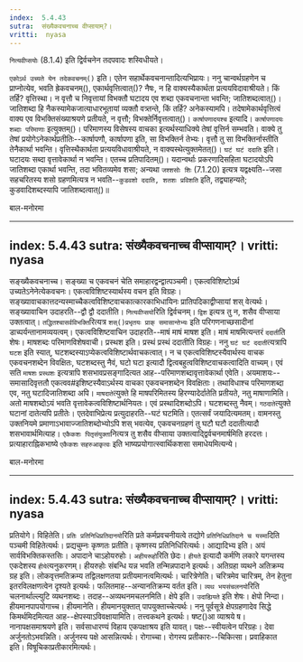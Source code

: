 ```yaml
---
index:  5.4.43
sutra:  संख्यैकवचनाच्च वीप्सायाम्?।
vritti:  nyasa
---
```


`नित्यवीप्सयोः` (8.1.4) इति द्विर्वचनेन तदपवादः शस्विधीयते। 

`एकोऽर्थ उच्यते येन तदेकवचनम्()` इति। एतेन सहार्थेकवचनान्तादित्यभिप्रायः। ननु चान्वर्थग्रहणेन च प्राप्नोत्येव, भवति ह्रेकवचनम्(), एकार्थवृत्तित्वात्()? नैषः, न हि वाक्यस्यैकार्थता प्रत्ययविदावाश्रीयते। किं तर्हि? वृत्तिस्था। न वृत्तौ च निवृत्तायां विभक्तौ घटादय एव शब्दा एकवचनान्ता भवन्ति; जातिशब्दत्वात्()। जातिशब्दा हि नैकस्यामेकजात्याधारभूतायां व्यक्तौ वत्र्तन्ते, किं तर्हि? अनेकस्यामपि। तदेषामेकार्थवृत्तित्वं वाक्य एव विभक्तिसंख्याश्रयणे प्रतीयते, न वृत्तौ; विभक्तेर्निवृत्तत्वात्()। `कार्षापणादयश्च` इत्यादि। `कार्षापणादयः शब्दाः परिमाणाः` इत्युक्तम्()। परिमाणस्य विसेषस्य वाचका इत्यर्थस्याधिक्ये तेषां वृत्तिर्न सम्भवति। वाक्ये तु तेषां प्रयोगेऽनेकार्थप्रतीतिः--कार्षापणौ, कार्षापणा इति, सा विभक्तिर्न तेभ्यः। वृत्तौ तु सा विभक्तिर्नास्तीति तेनैकार्था भवन्ति। वृत्तिस्थैकार्थता प्रत्ययविधावाश्रीयते, न वाक्यस्थेत्युक्तमेतत्()। 
`घटं घटं ददाति` इति। घटादयः सब्दा वृत्तावेकार्था न भवन्ति। एतच्च प्रतिपादितम्()। यदान्वर्थाः प्रकरणादिसहिता घटादयोऽपि जातिशब्दा एकार्था भवन्ति, तदा भवितव्यमेव शसा; अन्यथा `जश्शसोः शिः` (7.1.20) इत्यत्र यद्वक्ष्यति--जसा सहचरितस्य शसो ग्रहणमित्यत्र न भवति--`कुडवशो ददाति, शतशः प्रविशति` इति, तद्व्याहन्यते; कुडवादिशब्दस्यापि जातिशब्दत्वात्()॥




बाल-मनोरमा

---
index:  5.4.43
sutra:  संख्यैकवचनाच्च वीप्सायाम्?।
vritti:  nyasa
---

सङ्ख्यैकवचनाच्च। सङ्ख्या च एकवचनं चेति समाहारद्वन्द्वात्पञ्चमी। एकत्वविशिष्टोऽर्थ उच्यतेऽनेनेत्येकवचनः। एकत्वविशिष्टस्यार्थस्य वचन इति विग्रहः। सङ्ख्यावाचकात्तदन्यस्माच्चैकत्वविशिष्टवाचकात्कारकाभिधायिनः प्रातिपदिकाद्वीप्सायां शस् वेत्यर्थः। सङ्ख्यावाचिन उदाहरति--द्वौ द्वौ ददातीति। `नित्यवीप्सयो`रिति द्विर्वचनम्। `द्विश` इत्यत्र तु न, शसैव वीप्साया उक्तत्वात्। `तद्धितश्चासर्वविभक्ति`रित्यत्र `शस्()प्रभृतयः प्राक् समासान्तेभ्यः` इति परिगणनाच्छसादीनां डाच्पर्यन्तानामव्ययत्वम्। एकत्वविशिष्टवाचिन उदाहरति--माषं माषं माषश इति। माषं माषमित्यन्तरं `ददाती`ति शेषः। माषशब्दः परिमाणविशेषवाची। प्रस्थश इति। प्रस्थं प्रस्थं ददातीति विग्रहः। ननु `घटं घटं ददाती`त्यत्रापि `घटश` इति स्यात्, घटशब्दस्याऽप्येकत्वविशिष्टार्थवाचकत्वात्। न च एकत्वविशिष्टस्यैवार्थस्य वाचक एकवचनशब्देन विवक्षितः, घटशब्दस्तु नैवं, घटो घटा इत्यादौ द्वित्वबहुत्वविशिष्टवाचकत्वादिति वाच्यम्। एवं सति `माषशः` `प्रस्थशः` इत्यत्रापि शसभावप्रसङ्गादित्यत आह--परिमाणशब्दावृत्तावेकार्था एवेति। अयमाशयः--समासादिवृत्ततौ एकत्वव#इशिष्टस्यैवाऽर्थस्य वाचका एकवचनशब्देन विवक्षिताः। तथाविधाश्च परिमाणशब्दा एव, नतु घटादिजातिशब्दा अपि। `माषदाते`त्युक्ते हि माषपरिमितस्य हिरण्यादेर्दातेति प्रतीयते, नतु माषाणामिति। अतो माषशब्दोऽयं भवति वृत्तावेकत्वविशिष्टार्थनियतः। एवं प्रस्थादिशब्दोऽपि। घटशब्दस्तु नैवम्। `गठदाते`त्युक्ते घटानां दातेत्यपि प्रतीतेः। एतदेवाभिप्रेत्य प्रत्युदाहरति--घटं घटमिति। एतत्सर्वं जयादित्यमतम्। वामनस्तु उक्तनियमे प्रमाणाऽभावाज्जातिशब्दोभ्योऽपि शस् भवत्येव, एकवचनग्रहणं तु घटौ घटौ ददातीत्यादौ शसभावार्थमित्याह। `एकैकशः पितृसंयुक्ता`नित्यत्र तु शसैव वीप्साया उक्तत्वाद्द्विर्वचनमार्षमिति हरदत्तः। प्रत्याहाराह्निकभाष्ये `एकैकशः` `सहरुआकृत्वः` इति भाष्यप्रयोगात्स्वार्थिकशसा समाधेयमित्यन्ये। 


बाल-मनोरमा

---
index:  5.4.43
sutra:  संख्यैकवचनाच्च वीप्सायाम्?।
vritti:  nyasa
---

प्रतियोगे। विहितेति। `प्रतिः प्रतिनिधिप्रतिदानयो`रिति प्रते कर्मप्रवचनीयत्वे तद्योगे `प्रतिनिधिप्रतिदाने च यस्मा`दिति पञ्चमी विहितेत्यर्थः। प्रद्यचुम्नः कृष्णतः प्रतीति। कृष्णस्य प्रतिनिधिरित्यर्थः। आद्यादिभ्य इति। अयं सार्वविभक्तिकस्तसिः। अपादाने चाऽहोयरुहोः। `अहीयरूहो`रिति छेदः। `हीयते` इत्यादौ कर्मणि लकारे यगन्तस्य एकदेशस्य `हीये`त्यनुकरणम्। हीयरुहोः संबन्धि यन्न भवति तन्मिन्नपादाने इत्यर्थः। अतिग्रहा व्यथने अतिक्रम्य ग्रह इति। लोकवृत्तमतिक्रम्य तद्विलक्षणतया प्रतीयमानत्वमित्यर्थः। चारित्रेणेति। चरित्रमेव चारित्रम्, तेन हेतुना इतरविलक्षणत्वेन दृश्यते इत्यर्थः। फलितमाह--अन्यानतिक्रम्य वर्तत इति। `व्यथ भयसंचलनयो`रिति चलनार्थाल्ल्युटि व्यथनशब्दः। तदाह--अव्यथनमचलनमिति। क्षेपे इति। `उदाह्यियते` इति शेषः। क्षेपो निन्दा। हीयमानपापयोगाच्च। हीयमानेति। हीयमानयुक्तात् पापयुक्ताच्चेत्यर्थः। ननु पूर्वसूत्रे क्षेपग्रहणादेव सिद्धे किमर्थमिदमित्यत आह--क्षेपस्याऽविवक्षायामिति। तत्त्वकथने इत्यर्थः। षष्ट()आ व्याश्रये ष। नानापक्षसमाश्रयणे इति। सर्वसाधारण्यं विहाय एकपक्षाश्रय इति यावत्। पक्षः--स्वीयत्वेन परिग्रहः। देवा अर्जुनतोऽभवन्निति। अर्जुनस्य पक्षे आसन्नित्यर्थः। रोगाच्चा। रोगस्य प्रतीकारः--चिकित्सा। प्रवाहिकात इति। विषूचिकाप्रतीकारमित्यर्थः।
